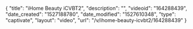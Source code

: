 {
    "title": "iHome Beauty iCVBT2",
    "description": "",
    "videoid": "164288439",
    "date_created": "1527188780",
    "date_modified": "1527610348",
    "type": "captivate",
    "layout": "video",
    "url": "\/v\/ihome-beauty-icvbt2\/164288439"
}